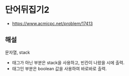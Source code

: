 # 단어뒤집기2

- https://www.acmicpc.net/problem/17413

## 해설

문자열, stack

- 태그가 아닌 부분은 stack을 사용하고, 빈칸이 나왔을 시에 출력.
- 태그인 부분은 boolean 값을 사용하여 바로바로 출력.

